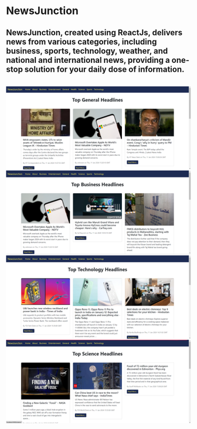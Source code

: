 # NewsJunction

## NewsJunction, created using ReactJs, delivers news from various categories, including business, sports, technology, weather, and national and international news, providing a one-stop solution for your daily dose of information.

<br>

<img src="displayImages/GeneralHeadlines.png" alt="General Headlines" width="700">
<img src="displayImages/BusinessHeadlines.png" alt="Business Headlines" width="700">
<img src="displayImages/TechnologyHeadlines.png" alt="Technology Headlines" width="700">
<img src="displayImages/ScienceHeadlines.png" alt="Science Headlines" width="700">